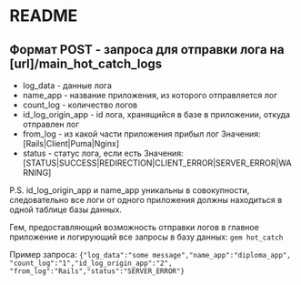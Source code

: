 # README

## Формат POST - запроса для отправки лога на [url]/main_hot_catch_logs
* log_data - данные лога
* name_app - название приложения, из которого отправляется лог
* count_log - количество логов
* id_log_origin_app - id лога, хранящийся в базе в приложении, откуда отправлен лог
* from_log - из какой части приложения прибыл лог
Значения: [Rails|Client|Puma|Nginx]
* status - статус лога, если есть
Значения: [STATUS|SUCCESS|REDIRECTION|CLIENT_ERROR|SERVER_ERROR|WARNING]

P.S. id_log_origin_app и name_app уникальны в совокупности, следовательно
все логи от одного приложения должны находиться в одной таблице базы данных.

Гем, предоставляющий возможность отправки логов в главное приложение и логирующий все запросы в базу данных:
`gem hot_catch`

Пример запроса:
`{"log_data":"some message","name_app":"diploma_app",
  "count_log":"1","id_log_origin_app":"2",
  "from_log":"Rails","status":"SERVER_ERROR"}`
